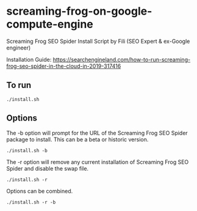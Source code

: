 # screaming-frog-on-google-compute-engine
Screaming Frog SEO Spider Install Script by Fili (SEO Expert &amp; ex-Google engineer)

Installation Guide:
https://searchengineland.com/how-to-run-screaming-frog-seo-spider-in-the-cloud-in-2019-317416

## To run

```
./install.sh
```

## Options

The -b option will prompt for the URL of the Screaming Frog SEO Spider package to install. This can be a beta or historic version.

```
./install.sh -b
```

The -r option will remove any current installation of Screaming Frog SEO Spider and disable the swap file.

```
./install.sh -r
```

Options can be combined.

```
./install.sh -r -b
```
